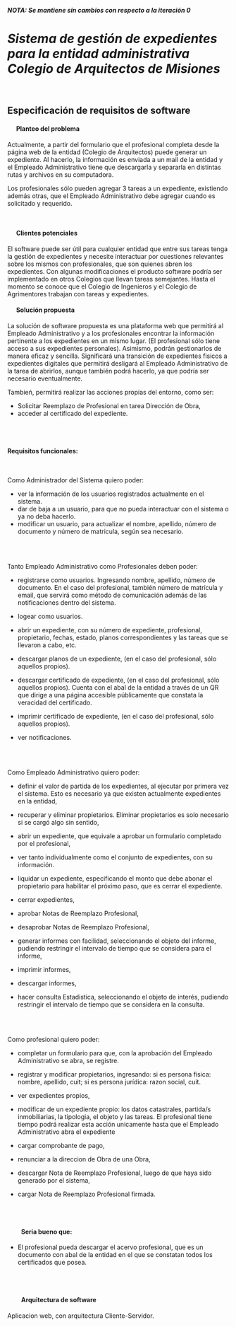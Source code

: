 <strong>*NOTA: Se mantiene sin cambios con respecto a la iteración 0*</strong>

# ***Sistema de gestión de expedientes para la entidad  administrativa Colegio de Arquitectos de Misiones***

<br/> 


##  Especificación de requisitos de software


#### &nbsp;&nbsp; &nbsp;&nbsp; <a name="planteoDelProblema"></a> **Planteo del problema** 

Actualmente, a partir del formulario que el profesional completa desde la página web de la entidad (Colegio de Arquitectos) puede generar un expediente. Al hacerlo, la información es enviada a un mail de la entidad y el Empleado Administrativo tiene que descargarla y separarla en distintas rutas y  archivos en su computadora.

Los profesionales sólo pueden agregar 3 tareas a un expediente, existiendo además otras, que el Empleado Administrativo debe agregar cuando es solicitado y requerido.

<br/>




#### &nbsp;&nbsp; &nbsp;&nbsp; Clientes potenciales

<!--¿Quiénes están afectados por este problema y se beneficiarían de la solución propuesta? (es decir, los usuarios potenciales del software que están por construir). -->

El software puede ser útil para cualquier entidad que entre sus tareas tenga la gestión de expedientes y necesite interactuar por cuestiones relevantes sobre los mismos con profesionales, que son quienes abren los expedientes. 
Con algunas modificaciones el producto software podría ser implementado en otros Colegios que llevan tareas semejantes.
Hasta el momento se conoce que el Colegio de Ingenieros y el Colegio de Agrimentores trabajan con tareas y expedientes.
<br/>




#### &nbsp;&nbsp; &nbsp;&nbsp; Solución propuesta

<!-- Escriban algunas oraciones que describan cómo la solución de software resolverá el problema descrito anteriormente. -->

La solución de software propuesta es una plataforma web que  permitirá al Empleado Administrativo y a los profesionales encontrar la información pertinente a los expedientes en un mismo lugar. (El profesional sólo tiene acceso a sus expedientes personales).
Asimismo, podrán gestionarlos de manera eficaz y sencilla. 
Significará una transición de expedientes fisicos a expedientes digitales que permitirá desligará al Empleado Administrativo de la tarea de abrirlos, aunque también podrá hacerlo, ya que podría ser necesario eventualmente. 

Tambień, permitirá realizar las acciones propias del entorno, como ser: 
- Solicitar Reemplazo de Profesional en tarea Dirección de Obra,
- acceder al certificado del expediente.


</br> </br>
 
#### **Requisitos funcionales:**
  <!-- Enumeren los requisitos (funcionales) que debe tener el software para resolver el problema mencionado anteriormente. Es útil tratar de agrupar los requisitos en los que son esenciales (debe estar) y los que no son esenciales (sería bueno que estén). -->
<br/>


Como Administrador del Sistema quiero poder: 
- ver la información de los usuarios registrados actualmente en el sistema.
- dar de baja a un usuario, para que no pueda interactuar con el sistema o ya no deba hacerlo.
- modificar un usuario, para actualizar el nombre, apellido, número de documento y número de matricula, según sea necesario.


</br> </br>

Tanto Empleado Administrativo como Profesionales deben poder: 

- registrarse como usuarios. Ingresando  nombre, apellido, número de documento. En el caso del profesional, también número de matrícula y email, que servirá como método de comunicación además de las notificaciones dentro del sistema.

- logear como usuarios.

- abrir un expediente, con su número de expediente, profesional, propietario, fechas, estado, planos correspondientes y las tareas que se llevaron a cabo, etc. 

- descargar planos de un expediente, (en el caso del profesional, sólo aquellos propios).

- descargar certificado de expediente, (en el caso del profesional, sólo aquellos propios). Cuenta con el abal de la entidad a través de un QR que dirige a una página accesible públicamente que constata la veracidad del certificado.

- imprimir certificado de expediente, (en el caso del profesional, sólo aquellos propios).

- ver notificaciones.


</br> </br>


Como Empleado Administrativo quiero poder: 

- definir el valor de partida de los expedientes, al ejecutar por primera vez el sistema. Esto es necesario ya que existen actualmente expedientes en la entidad, 

- recuperar y eliminar propietarios. Eliminar propietarios es solo necesario si se cargó algo sin sentido,

- abrir un expediente, que equivale a aprobar un formulario completado por el profesional, 

- ver tanto individualmente como el conjunto de expedientes, con su información.

- liquidar un expediente, especificando el monto que debe abonar el propietario para habilitar el próximo paso, que es cerrar el expediente.

- cerrar expedientes,

- aprobar Notas de Reemplazo Profesional,

- desaprobar Notas de Reemplazo Profesional,

- generar informes con facilidad, seleccionando el objeto del informe, pudiendo restringir el intervalo de tiempo que se considera para el informe,

- imprimir informes, 

- descargar informes,

- hacer consulta Estadistica, seleccionando el objeto de interés, pudiendo restringir el intervalo de tiempo que se considera en la consulta.





</br> </br>


Como profesional quiero poder: 

- completar un formulario para que, con la aprobación del Empleado Administrativo se abra, se registre.

- registrar y modificar propietarios, ingresando: si es persona fisica: nombre, apellido, cuit; 
si es persona jurídica: razon social, cuit.

- ver expedientes propios,

- modificar de un expediente propio: los datos catastrales, partida/s inmobiliarias, la tipologia, el objeto y las tareas. 
El profesional tiene tiempo podrá realizar esta acción unicamente hasta que el Empleado Administrativo abra el expediente  

- cargar comprobante de pago,

- renunciar a la direccion de Obra de una Obra,

- descargar Nota de Reemplazo Profesional, luego de que haya sido generado por el sistema,

- cargar Nota de Reemplazo Profesional firmada. 


</br> </br>



#### &emsp;&emsp;  Seria bueno que: 

- El profesional pueda descargar el acervo profesional, que es un documento con abal de la entidad en el que se constatan todos los certificados que posea.  


</br> </br>

#### &emsp;&emsp;  Arquitectura de software

<!-- ¿Será esta una aplicación web / de escritorio / móvil (todas o algún otro tipo)? ¿Se ajustaría a la arquitectura de software Cliente-Servidor? -->

Aplicacion web, con arquitectura Cliente-Servidor.


<br/>

